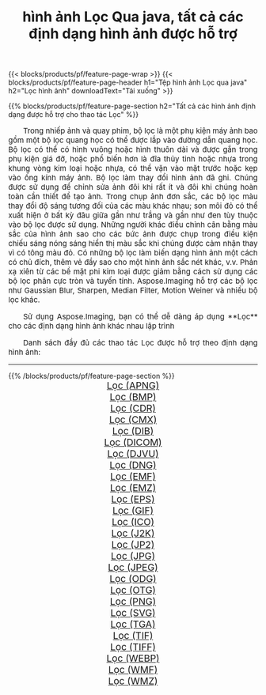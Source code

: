 ﻿---
title: hình ảnh Lọc Qua java, tất cả các định dạng hình ảnh được hỗ trợ 
weight: 3920
url: /vi/java/filter 
lang: vi
langdirlevel: 2
locales: zh-hans,ja,it,ru,de,es,fr,nl,id,lt,pl,pt,vi,tr,ko,zh-hant,ar,hi,th,sv,cs,uk,he
description: Sử dụng Aspose.Imaging, bạn có thể dễ dàng Lọc hình ảnh qua java
---

{{< blocks/products/pf/feature-page-wrap >}}
{{< blocks/products/pf/feature-page-header h1="Tệp hình ảnh Lọc qua java" h2="Lọc hình ảnh" downloadText="Tải xuống" >}}


{{% blocks/products/pf/feature-page-section  h2="Tất cả các hình ảnh định dạng được hỗ trợ cho thao tác Lọc" %}}
<p align="justify" style="text-indent:2em;font-size:15px;">
Trong nhiếp ảnh và quay phim, bộ lọc là một phụ kiện máy ảnh bao gồm một bộ lọc quang học có thể được lắp vào đường dẫn quang học. Bộ lọc có thể có hình vuông hoặc hình thuôn dài và được gắn trong phụ kiện giá đỡ, hoặc phổ biến hơn là đĩa thủy tinh hoặc nhựa trong khung vòng kim loại hoặc nhựa, có thể vặn vào mặt trước hoặc kẹp vào ống kính máy ảnh. Bộ lọc làm thay đổi hình ảnh đã ghi. Chúng được sử dụng để chỉnh sửa ảnh đôi khi rất ít và đôi khi chúng hoàn toàn cần thiết để tạo ảnh. Trong chụp ảnh đơn sắc, các bộ lọc màu thay đổi độ sáng tương đối của các màu khác nhau; son môi đỏ có thể xuất hiện ở bất kỳ đâu giữa gần như trắng và gần như đen tùy thuộc vào bộ lọc được sử dụng. Những người khác điều chỉnh cân bằng màu sắc của hình ảnh sao cho các bức ảnh được chụp trong điều kiện chiếu sáng nóng sáng hiển thị màu sắc khi chúng được cảm nhận thay vì có tông màu đỏ. Có những bộ lọc làm biến dạng hình ảnh một cách có chủ đích, thêm vẻ đầy sao cho một hình ảnh sắc nét khác, v.v. Phản xạ xiên từ các bề mặt phi kim loại được giảm bằng cách sử dụng các bộ lọc phân cực tròn và tuyến tính. Aspose.Imaging hỗ trợ các bộ lọc như Gaussian Blur, Sharpen, Median Filter, Motion Weiner và nhiều bộ lọc khác.
</p>
<p align="justify" style="text-indent:2em;font-size:15px;">
Sử dụng Aspose.Imaging, bạn có thể dễ dàng áp dụng **Lọc** cho các định dạng hình ảnh khác nhau lập trình
</p>
<p align="justify" style="text-indent:2em;font-size:15px;">
Danh sách đầy đủ các thao tác Lọc được hỗ trợ theo định dạng hình ảnh:
</p>
<hr/>
{{% /blocks/products/pf/feature-page-section %}}
<div class="container-fluid productfamilypage bg-gray">
    <div class="convertypes bg-gray agp-content section">
        <div class="container">
		<div class="row other-converters" style="gap: 10px;font-size: 19px;text-align:center;">
		    <div class='col-md-2 other-converter remove-lp remove-rp'><a href="/imaging/vi/java/filter/apng" style="padding:15px;">Lọc (APNG)</a></div><div class='col-md-2 other-converter remove-lp remove-rp'><a href="/imaging/vi/java/filter/bmp" style="padding:15px;">Lọc (BMP)</a></div><div class='col-md-2 other-converter remove-lp remove-rp'><a href="/imaging/vi/java/filter/cdr" style="padding:15px;">Lọc (CDR)</a></div><div class='col-md-2 other-converter remove-lp remove-rp'><a href="/imaging/vi/java/filter/cmx" style="padding:15px;">Lọc (CMX)</a></div><div class='col-md-2 other-converter remove-lp remove-rp'><a href="/imaging/vi/java/filter/dib" style="padding:15px;">Lọc (DIB)</a></div><div class='col-md-2 other-converter remove-lp remove-rp'><a href="/imaging/vi/java/filter/dicom" style="padding:15px;">Lọc (DICOM)</a></div><div class='col-md-2 other-converter remove-lp remove-rp'><a href="/imaging/vi/java/filter/djvu" style="padding:15px;">Lọc (DJVU)</a></div><div class='col-md-2 other-converter remove-lp remove-rp'><a href="/imaging/vi/java/filter/dng" style="padding:15px;">Lọc (DNG)</a></div><div class='col-md-2 other-converter remove-lp remove-rp'><a href="/imaging/vi/java/filter/emf" style="padding:15px;">Lọc (EMF)</a></div><div class='col-md-2 other-converter remove-lp remove-rp'><a href="/imaging/vi/java/filter/emz" style="padding:15px;">Lọc (EMZ)</a></div><div class='col-md-2 other-converter remove-lp remove-rp'><a href="/imaging/vi/java/filter/eps" style="padding:15px;">Lọc (EPS)</a></div><div class='col-md-2 other-converter remove-lp remove-rp'><a href="/imaging/vi/java/filter/gif" style="padding:15px;">Lọc (GIF)</a></div><div class='col-md-2 other-converter remove-lp remove-rp'><a href="/imaging/vi/java/filter/ico" style="padding:15px;">Lọc (ICO)</a></div><div class='col-md-2 other-converter remove-lp remove-rp'><a href="/imaging/vi/java/filter/j2k" style="padding:15px;">Lọc (J2K)</a></div><div class='col-md-2 other-converter remove-lp remove-rp'><a href="/imaging/vi/java/filter/jp2" style="padding:15px;">Lọc (JP2)</a></div><div class='col-md-2 other-converter remove-lp remove-rp'><a href="/imaging/vi/java/filter/jpg" style="padding:15px;">Lọc (JPG)</a></div><div class='col-md-2 other-converter remove-lp remove-rp'><a href="/imaging/vi/java/filter/jpeg" style="padding:15px;">Lọc (JPEG)</a></div><div class='col-md-2 other-converter remove-lp remove-rp'><a href="/imaging/vi/java/filter/odg" style="padding:15px;">Lọc (ODG)</a></div><div class='col-md-2 other-converter remove-lp remove-rp'><a href="/imaging/vi/java/filter/otg" style="padding:15px;">Lọc (OTG)</a></div><div class='col-md-2 other-converter remove-lp remove-rp'><a href="/imaging/vi/java/filter/png" style="padding:15px;">Lọc (PNG)</a></div><div class='col-md-2 other-converter remove-lp remove-rp'><a href="/imaging/vi/java/filter/svg" style="padding:15px;">Lọc (SVG)</a></div><div class='col-md-2 other-converter remove-lp remove-rp'><a href="/imaging/vi/java/filter/tga" style="padding:15px;">Lọc (TGA)</a></div><div class='col-md-2 other-converter remove-lp remove-rp'><a href="/imaging/vi/java/filter/tif" style="padding:15px;">Lọc (TIF)</a></div><div class='col-md-2 other-converter remove-lp remove-rp'><a href="/imaging/vi/java/filter/tiff" style="padding:15px;">Lọc (TIFF)</a></div><div class='col-md-2 other-converter remove-lp remove-rp'><a href="/imaging/vi/java/filter/webp" style="padding:15px;">Lọc (WEBP)</a></div><div class='col-md-2 other-converter remove-lp remove-rp'><a href="/imaging/vi/java/filter/wmf" style="padding:15px;">Lọc (WMF)</a></div><div class='col-md-2 other-converter remove-lp remove-rp'><a href="/imaging/vi/java/filter/wmz" style="padding:15px;">Lọc (WMZ)</a></div>
                </div>
        </div>
    </div>
</div>
<br/>
